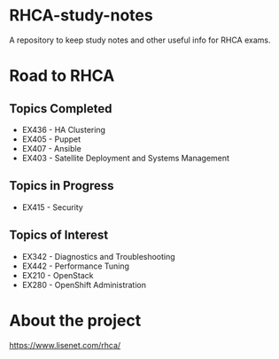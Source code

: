 # RHCA-study-notes

A repository to keep study notes and other useful info for RHCA exams.

# Road to RHCA

## Topics Completed

* EX436 - HA Clustering
* EX405 - Puppet
* EX407 - Ansible
* EX403 - Satellite Deployment and Systems Management

## Topics in Progress

* EX415 - Security

## Topics of Interest

* EX342 - Diagnostics and Troubleshooting
* EX442 - Performance Tuning
* EX210 - OpenStack
* EX280 - OpenShift Administration

# About the project

https://www.lisenet.com/rhca/
